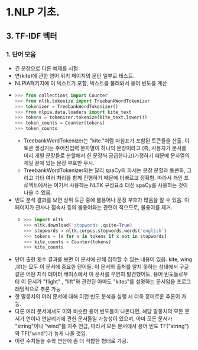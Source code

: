 # 1.NLP 기초.
## 3. TF-IDF 벡터
### 1. 단어 모음
- 긴 문장으로 다른 예제를 시험
- 연(kite)에 관한 영어 위키 페이지의 문단 일부로 테스트.
- NLPIA패키지에 이 텍스트가 포함, 텍스트를 불러와서 용어 빈도를 계산
- ```python
  >>> from collections import Counter
  >>> from nltk.tokenize import TreebankWordTokenizer
  >>> tokenizer = TreebankWordTokenizer()
  >>> from nlpia.data.loaders import kite_text
  >>> tokens = tokenizer.tokenize(kite_text.lower())
  >>> token_counts = Counter(tokens)
  >>> token_counts
  ```
  - TreebankWordTokenizer는 "kite."처럼 마침표가 포함된 토큰들을 산출. 이 토큰 생성기는 주어진입력 문자열이 하나의 문장이라고 (즉, 사용자가 문서를 미리 개별 문장들로 분할해서 한 문장씩 공급한다고)가정하기 때문에 문자열의 제일 끝에 있는 문장 부호만 무시.
  - TreebankWordTokenizer와는 달리 spaCy의 파서는 문장 분할과 토큰화, 그리고 기타 여러 처리를 함께 진행하기 때문에 더빠르고 정확함. 따라서 개인 프로젝트에서는 여기서 사용하는 NLTK 구성요소 대신 spaCy를 사용하는 것이 나을 수 있음.
- 빈도 분석 결과를 보면 상위 토큰 중에 불용어나 문장 부호가 많음을 알 수 있음. 이 페이지가 관사나 접속사 등의 불용어와는 관련이 적으므로, 불용어를 제거.
  - ```python
    >>> import nltk
    >>> nltk.download('stopwords',quite=True)
    >>> stopwords = nltk.corpus.stopwords.words('english')
    >>> tokens = [x for x in tokens if x not in stopwords]
    >>> kite_counts = Counter(tokens)
    >>> kite_counts
    ```
- 단어 출현 횟수 결과를 보면 이 문서에 관해 짐작할 수 있는 내용이 있음. kite, wing ,lift는 모두 이 문서에 중요한 단어들. 이 문서의 출처를 알지 못하는 상태에서 구글 같은 어떤 지식 데이터 베이스에서 이 문서를 우연히 발견했어도, 용어 빈도들로부터 이 문서가 "flight" , "lift"와 관련된 아마도 "kites"를 설명하는 문서임을 프로그래밍적으로 추론 가능
- 한 말뭉치의 여러 문서에 대해 이런 빈도 분석을 실행 시 더욱 흥미로운 추론이 가능.
- 다른 여러 문서에서도 이와 비슷한 용어 빈도들이 나온다면, 해당 말뭉치의 모든 문서가 연이나 연날리기에 관한 문서들일 가능성이 있으며, 아마 모든 문서가 "string"이나 "wind"를 자주 언급, 따라서 모든 문서에서 용어 빈도 TF("string")와 TF("wind")가 높게 나올 것임.
- 이런 수치들을 수학 연산에 좀 더 적합한 형태로 가공.
